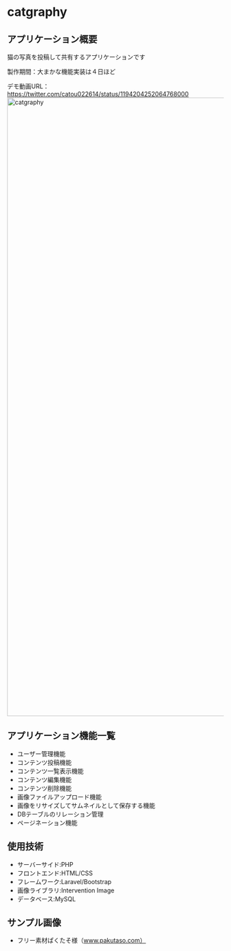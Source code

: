 # catgraphy

## アプリケーション概要
猫の写真を投稿して共有するアプリケーションです

製作期間：大まかな機能実装は４日ほど

デモ動画URL：https://twitter.com/catou022614/status/1194204252064768000
<img width="1436" alt="catgraphy" src="https://user-images.githubusercontent.com/56598400/68197186-268b8f80-fffd-11e9-9fbd-90b9b32a5e71.png">


## アプリケーション機能一覧
- ユーザー管理機能
- コンテンツ投稿機能
- コンテンツ一覧表示機能
- コンテンツ編集機能
- コンテンツ削除機能
- 画像ファイルアップロード機能
- 画像をリサイズしてサムネイルとして保存する機能
- DBテーブルのリレーション管理
- ページネーション機能



## 使用技術
- サーバーサイド:PHP
- フロントエンド:HTML/CSS
- フレームワーク:Laravel/Bootstrap
- 画像ライブラリ:Intervention Image
- データベース:MySQL


## サンプル画像
- フリー素材ぱくたそ様（www.pakutaso.com）
